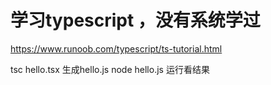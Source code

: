 # 学习typescript ，没有系统学过
https://www.runoob.com/typescript/ts-tutorial.html

tsc hello.tsx 生成hello.js
node hello.js 运行看结果